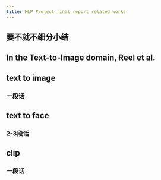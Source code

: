 ```yaml
---
title: MLP Project final report related works
---
```


## 要不就不细分小结
## In the Text-to-Image domain, Reel et al.
## text to image
### 一段话
## text to face
### 2-3段话
## clip
### 一段话
